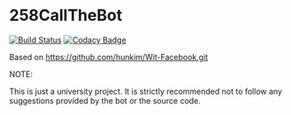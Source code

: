 # 258CallTheBot
[![Build Status](https://travis-ci.org/bgeVam/258CallTheBot.svg?branch=master)](https://travis-ci.org/bgeVam/258CallTheBot)
[![Codacy Badge](https://api.codacy.com/project/badge/Grade/48c80696681d4bd2ba182b0ef5327813)](https://www.codacy.com/app/georg-bernold/258CallTheBot)

Based on
https://github.com/hunkim/Wit-Facebook.git

NOTE:

This is just a university project.
It is strictly recommended not to follow any suggestions provided by the bot or the source code.